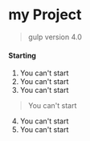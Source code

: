 # my Project

> gulp version 4.0

#### Starting

1. You can't start
2. You can't start
3. You can't start  
> You can't start

4. You can't start
6. You can't start

